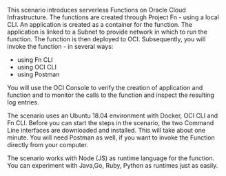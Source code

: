 This scenario introduces serverless Functions on Oracle Cloud Infrastructure. The functions are created through Project Fn - using a local CLI. An application is created as a container for the function. The application is linked to a Subnet to provide network in which to run the function. The function is then deployed to OCI. Subsequently, you will invoke the function - in several ways:
* using Fn CLI
* using OCI CLI
* using Postman

You will use the OCI Console to verify the creation of application and function and to monitor the calls to the function and inspect the resulting log entries.

The scenario uses an Ubuntu 18.04 environment with Docker, OCI CLI and Fn CLI. Before you can start the steps in the scenario, the two Command Line interfaces are downloaded and installed. This will take about one minute. You will need Postman as well, if you want to invoke the Function directly from your computer.

The scenario works with Node (JS) as runtime language for the function. You can experiment with Java,Go, Ruby, Python as runtimes just as easily.
